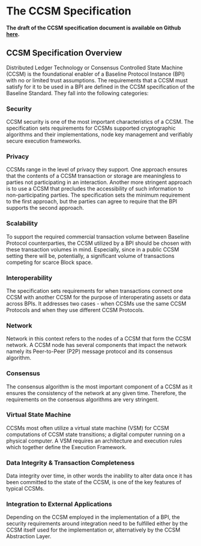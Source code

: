 # The CCSM Specification

**The draft of the CCSM specification document is available on Github** [**here**](https://github.com/eea-oasis/baseline-standard/blob/main/DLT/baseline-dlt-v1.0-psd01.md)**.**

## CCSM Specification Overview

Distributed Ledger Technology or Consensus Controlled State Machine (CCSM) is the foundational enabler of a Baseline Protocol Instance (BPI) with no or limited trust assumptions. The requirements that a CCSM must satisfy for it to be used in a BPI are defined in the CCSM specification of the Baseline Standard. They fall into the following categories:

### Security

CCSM security is one of the most important characteristics of a CCSM. The specification sets requirements for CCSMs supported cryptographic algorithms and their implementations, node key management and verifiably secure execution frameworks.

### Privacy

CCSMs range in the level of privacy they support. One approach ensures that the contents of a CCSM transaction or storage are meaningless to parties not participating in an interaction. Another more stringent approach is to use a CCSM that precludes the accessibility of such information to non-participating parties. The specification sets the minimum requirement to the first approach, but the parties can agree to require that the BPI supports the second approach.

### Scalability

To support the required commercial transaction volume between Baseline Protocol counterparties, the CCSM utilized by a BPI should be chosen with these transaction volumes in mind. Especially, since in a public CCSM setting there will be, potentially, a significant volume of transactions competing for scarce Block space.

### Interoperability

The specification sets requirements for when transactions connect one CCSM with another CCSM for the purpose of interoperating assets or data across BPIs. It addresses two cases - when CCSMs use the same CCSM Protocols and when they use different CCSM Protocols.

### Network

Network in this context refers to the nodes of a CCSM that form the CCSM network. A CCSM node has several components that impact the network namely its Peer-to-Peer (P2P) message protocol and its consensus algorithm.

### Consensus

The consensus algorithm is the most important component of a CCSM as it ensures the consistency of the network at any given time. Therefore, the requirements on the consensus algorithms are very stringent.

### Virtual State Machine

CCSMs most often utilize a virtual state machine (VSM) for CCSM computations of CCSM state transitions; a digital computer running on a physical computer. A VSM requires an architecture and execution rules which together define the Execution Framework.

### Data Integrity & Transaction Completeness

Data integrity over time, in other words the inability to alter data once it has been committed to the state of the CCSM, is one of the key features of typical CCSMs.

### Integration to External Applications

Depending on the CCSM employed in the implementation of a BPI, the security requirements around integration need to be fulfilled either by the CCSM itself used for the implementation or, alternatively by the CCSM Abstraction Layer.
